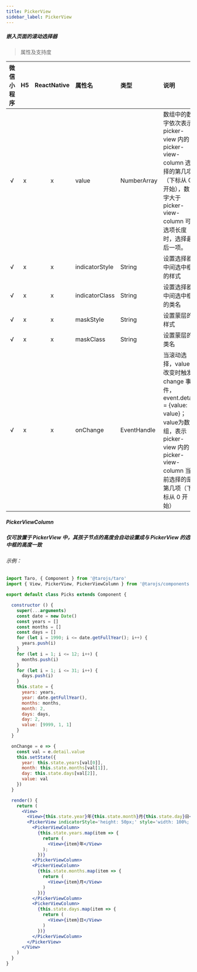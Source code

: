 ```yaml
---
title: PickerView
sidebar_label: PickerView
---
```


##### 嵌入页面的滚动选择器

> 属性及支持度

| 微信小程序 | H5 | ReactNative| 属性名 | 类型  | 说明 |
| :-: | :-: | :-: | :- | :- | :- |
| √ | x | x | value      | NumberArray |  数组中的数字依次表示 picker-view 内的 picker-view-column 选择的第几项（下标从 0 开始），数字大于 picker-view-column 可选项长度时，选择最后一项。    |
| √ | x | x | indicatorStyle  | String    | 设置选择器中间选中框的样式 |
| √ | x | x | indicatorClass      | String   | 设置选择器中间选中框的类名   |
| √ | x | x | maskStyle | String  | 设置蒙层的样式  |
| √ | x | x | maskClass | String| 设置蒙层的类名     |
| √ | x | x | onChange   | EventHandle | 当滚动选择，value 改变时触发 change 事件，event.detail = {value: value}；value为数组，表示 picker-view 内的 picker-view-column 当前选择的是第几项（下标从 0 开始） |

##### PickerViewColumn

##### 仅可放置于 PickerView 中，其孩子节点的高度会自动设置成与 PickerView 的选中框的高度一致


###### 示例：

```jsx
import Taro, { Component } from '@tarojs/taro'
import { View, PickerView, PickerViewColumn } from '@tarojs/components'

export default class Picks extends Component {

  constructor () {
    super(...arguments)
    const date = new Date()
    const years = []
    const months = []
    const days = []
    for (let i = 1990; i <= date.getFullYear(); i++) {
      years.push(i)
    }
    for (let i = 1; i <= 12; i++) {
      months.push(i)
    }
    for (let i = 1; i <= 31; i++) {
      days.push(i)
    }
    this.state = {
      years: years,
      year: date.getFullYear(),
      months: months,
      month: 2,
      days: days,
      day: 2,
      value: [9999, 1, 1]
    }
  }

  onChange = e => {
    const val = e.detail.value
    this.setState({
      year: this.state.years[val[0]],
      month: this.state.months[val[1]],
      day: this.state.days[val[2]],
      value: val
    })
  }

  render() {
    return (
      <View>
        <View>{this.state.year}年{this.state.month}月{this.state.day}日</View>
        <PickerView indicatorStyle='height: 50px;' style='width: 100%; height: 300px;' value={this.state.value} onChange={this.onChange}>
          <PickerViewColumn>
            {this.state.years.map(item => {
              return (
                <View>{item}年</View>
              );
            })}
          </PickerViewColumn>
          <PickerViewColumn>
            {this.state.months.map(item => {
              return (
                <View>{item}月</View>
              )
            })}
          </PickerViewColumn>
          <PickerViewColumn>
            {this.state.days.map(item => {
              return (
                <View>{item}日</View>
              )
            })}
          </PickerViewColumn>
        </PickerView>
      </View>
    )
  }
}

```
